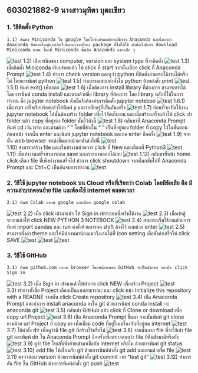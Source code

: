 ## 603021882-9 นางสาวมุทิตา บุตะเขียว


### 1. วิธีติดตั้ง Python
    1.1) ค้นหา Miniconda ใน google โดยโปรแกรมหลักจะมีชื่อว่า Anaconda แต่เนื่องจาก Anaconda มีขนาดใหญ่มากเกินไปและอาจจะมีบาง package ที่ไม่ได้ใช้ ดังนั้นจึงมีการ download Miniconda แทน โดยที่ Miniconda นั้นคือ Anaconda แบบเล็ก ๆ
![test](1.1.jpg)
	1.2) เลือกชนิดของ computer, version และ system type ที่จะติดตั้ง
![test](1.2.jpg)
	1.3) เมื่อติดตั้ง Miniconda เรียบร้อยแล้ว ให้ click ที่ start จากนั้นเลือก click ที่ Anaconda Prompt
![test](1.3.jpg)
	1.4) ทำการ check version และดูว่า python ที่ติดตั้งสามารถใช้งานได้หรือไม่ โดยการพิมพ์ python
![test](1.4.jpg)
	1.5) ทำการทดสอบคำสั่งใน python ด้วยคำสั่ง print
![test](1.5.jpg)
		1.5.1) พิมพ์ exit() เพื่อออก
    ![test](1.5.1.jpg)
    1.6) เมื่อต้องการ install library ที่ต้องการ สามารถทำได้โดยการพิมพ์ conda install และตามด้วยชื่อ library ที่ต้องการ โดย library หลักที่ใช้ในการทำงาน คือ jupyter notebook ดังนั้นจึงต้องทำการติดตั้ง jupyter noteboo
![test](1.6.jpg)
        1.6.1) เมื่อ run เสร็จเรียบร้อยแล้วให้พิมพ์ y และรอสักครู่ก็เป็นอันเสร็จ
    ![test](1.6.1.jpg)
    1.7) ก่อนที่จะเปิดใช้งาน jupyter notebook ได้นั้นต้องสร้าง folder เพื่อไว้จัดเก็บงาน และเมื่อสร้างเสร็จแล้วให้ click เข้า folder แล้ว copy ที่อยู่ของ folder นั้นไว้ดังนี้
![test](1.7.jpg)
    1.8) กลับมาที่ Anaconda Prompt พิมพ์ cd เว้นวรรค และตามด้วย “ ” โดยที่ข้างใน “ ”  เป็นที่อยู่ของ folder ที่ copy ไว้ในขั้นตอนก่อนหน้า จากนั้น enter และพิมพ์ jupyter notebook และกด enter อีกครั้ง
![test](1.8.jpg)
    1.9) จากนั้น web browser จะเด้งขึ้นมาหน้าตาดังต่อไปนี้
![test](1.9.jpg)    
    1.10) สามารถสร้าง file และเริ่มทำงานด้วยการ click ที่ New และเลือกที่ Python3
![test](1.10.jpg) 
    1.11) เมื่อทำงานเสร็จสามารถกด save และกากบาทออกได้เลย
![test](1.11.jpg) 
    1.12) กลับมาที่หน้า home click เลือก file ที่เพิ่งทำงานเสร็จไป ทำการ click shoutdown จากนั้นกลับไปที่ Anaconda Prompt และ Ctrl+C เป็นอันจบการทำงาน
![test](1.12.jpg) 


### 2. วิธีใช้ jupyter notebook บน Cloud หรือที่เรียกว่า Colab โดยมีข้อเสีย คือ มีความลำบากตอนย้าย file และต้องใช้ internet ตลอดเวลา
    2.1) พิมพ์ Colab ลงบน google และเลือก google colab
![test](2.1.jpg) 
    2.2) เมื่อ click เข้ามาแล้ว ให้ Sign in เข้าระบบเพื่อเริ่มใช้งาน
![test](2.2.jpg) 
    2.3) เมื่อเข้าสู่ระบบแล้วให้ click NEW PYTHON 3 NOTEBOOK
![test](2.3.jpg) 
    2.4) สามารถเริ่มใช้งานด้วยการพิมพ์ import pandas และ run คำสั่งด้วยการกด shift ค้างไว้ ตามด้วย enter 
![test](2.4.jpg) 
    2.5) สามารถตั้งค่า theme และให้มีน้องหมาน้องแมววิ่งเล่นได้ที่ icon setting เมื่อตั้งค่าเสร็จให้ click SAVE
![test](2.5.jpg)
![test](2.5.1.jpg)
![test](2.5.2.jpg)


### 3. วิธีใช้ GitHub
    3.1) พิมพ์ github.com ลงบน browser โดยหน้าตาของ GitHub จะเป็นดังภาพ จากนั้น click Sign in
![test](3.1.jpg)
    3.2) เมื่อ Sign in เข้ามาแล้วให้ทำการ click NEW เพื่อสร้าง Project
![test](3.2.jpg)   
	3.3) ทำการตั้งชื่อ Project เลือกเป็นแบบสาธารณะ และ click หน้า Initialize this repository with a READNE จากนั้น click Create repository
![test](3.3.jpg) 
    3.4) เปิด Anaconda Prompt และทำการ install anaconda ลงใน git ด้วยการพิมพ์ conda install -c anaconda git
![test](3.4.jpg) 
    3.5) กลับเข้า GitHub แล้ว click ที่ Clone or download เพื่อ copy url Project
![test](3.5.jpg) 
    3.6) เปิด Anaconda Prompt ขึ้นมา จากนั้นพิมพ์ git clone ตามด้วย url Project ที่ copy มา เพื่อเชื่อม code ที่อยู่ในเครื่องกับที่อยู่บน internet
![test](3.6.jpg) 
    3.7) ใช้คำสั่ง dir เพื่อดูว่ามี file git ที่สร้างไว้หรือไม่
![test](3.7.jpg)
    3.8) จากนั้นลาก file ที่จะใช้เข้า file git และพิมพ์ dir ใน Anaconda Prompt อีกครั้งเพื่อตรวจสอบว่า file ที่ดึงเข้ามามีหรือยัง
![test](3.8.jpg)
    3.9) ดูว่า file ใหม่ที่เพิ่งย้ายเข้ามาเชื่อกับ internet หรือไม่ ด้วยการพิมพ์ git status
![test](3.9.jpg)
    3.10) add file ให้เชื่อมกับ git ด้วยการพิมพ์คำสั่ง git add และตามด้วยชื่อ file
![test](3.10.jpg)
    3.11) ตรวจสอบ version ด้วยการพิมพ์คำสั่ง git commit -m “test git”
![test](3.11.jpg)
    3.12) ทำการดัน file ขึ้น GitHub ด้วยการพิมพ์คำสั่ง git push
![test](3.12.jpg)
